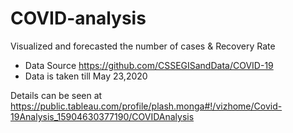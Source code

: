 # COVID-analysis
Visualized and forecasted the number of cases &amp; Recovery Rate

* Data Source https://github.com/CSSEGISandData/COVID-19
* Data is taken till May 23,2020

Details can be seen at https://public.tableau.com/profile/plash.monga#!/vizhome/Covid-19Analysis_15904630377190/COVIDAnalysis

